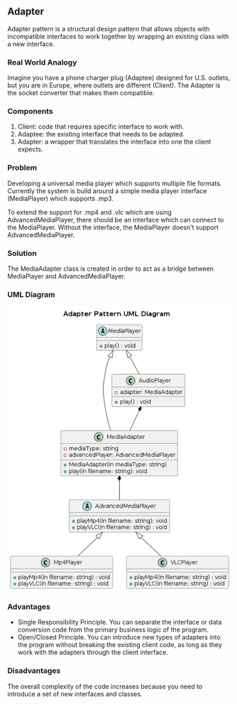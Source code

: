 ## Adapter

Adapter pattern is a structural design pattern that allows objects with incompatible interfaces to work together by wrapping an existing class with a new interface.

### Real World Analogy

Imagine you have a phone charger plug (Adaptee) designed for U.S. outlets, but you are in Europe, where outlets are different (Client). The Adapter is the socket converter that makes them compatible.

### Components

1. Client: code that requires specific interface to work with.
2. Adaptee: the existing interface that needs to be adapted.
3. Adapter: a wrapper that translates the interface into one the client expects.

### Problem
Developing a universal media player which supports multiple file formats. Currently the system is build around a simple media player interface (MediaPlayer) which supports .mp3.

To extend the support for .mp4 and .vlc which are using AdvancedMediaPlayer, there should be an interface which can connect to the MediaPlayer. Without the interface, the MediaPlayer doesn't support AdvancedMediaPlayer.

### Solution 
The MediaAdapter class is created in order to act as a bridge between MediaPlayer and AdvancedMediaPlayer. 

### UML Diagram
<p>
  <img src="../../out/Structural_Design_Pattern/Adapter/adapter/adapter.png">
</p>

### Advantages
- Single Responsibility Principle. You can separate the interface or data conversion code from the primary business logic of the program.
- Open/Closed Principle. You can introduce new types of adapters into the program without breaking the existing client code, as long as they work with the adapters through the client interface.

### Disadvantages
The overall complexity of the code increases because you need to introduce a set of new interfaces and classes.
